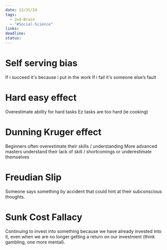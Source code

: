 ```yaml
---
date: 12/31/24
tags:
  - 2nd-Brain
  - "#Social-Science"
links: 
deadline: 
status:
---
```

# Self serving bias
If i succeed it's because i put in the work
If i fail it's someone else’s fault
# Hard easy effect
Overestimate ability for hard tasks
Ez tasks are too hard (ie cooking)
# Dunning Kruger effect
Beginners often overestimate their skills / understanding
More advanced masters understand their lack of skill / shortcomings or underestimate themselves
# Freudian Slip
Someone says something by accident that could hint at their subconscious thoughts.
# Sunk Cost Fallacy
Continuing to invest into something because we have already invested into it, even when we are no longer getting a return on our investment (think gambling, one more mental).